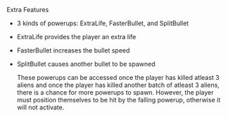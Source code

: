 

##
Extra Features
- 3 kinds of powerups: ExtraLife, FasterBullet, and SplitBullet
- ExtraLife provides the player an extra life
- FasterBullet increases the bullet speed
- SplitBullet causes another bullet to be spawned

  These powerups can be accessed once the player has killed atleast 3 aliens and once the player has killed another batch of atleast 3 aliens, there is a chance for more powerups to spawn. However, the player must position themselves to be hit by the falling powerup, otherwise it will not activate. 

